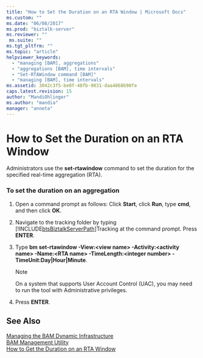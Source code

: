 ```yaml
---
title: "How to Set the Duration on an RTA Window | Microsoft Docs"
ms.custom: ""
ms.date: "06/08/2017"
ms.prod: "biztalk-server"
ms.reviewer: ""
 ms.suite: ""
ms.tgt_pltfrm: ""
ms.topic: "article"
helpviewer_keywords: 
  - "managing [BAM], aggregations"
  - "aggregations [BAM], time intervals"
  - "Set-RTAWindow command [BAM]"
  - "managing [BAM], time intervals"
ms.assetid: 3042c3f5-be0f-48fb-9831-daa4868b90fe
caps.latest.revision: 15
author: "MandiOhlinger"
ms.author: "mandia"
manager: "anneta"
---
```

# How to Set the Duration on an RTA Window
Administrators use the **set-rtawindow** command to set the duration for the specified real-time aggregation (RTA).  
  
### To set the duration on an aggregation  
  
1.  Open a command prompt as follows: Click **Start**, click **Run**, type **cmd**, and then click **OK**.  
  
2.  Navigate to the tracking folder by typing [!INCLUDE[btsBiztalkServerPath](../includes/btsbiztalkserverpath-md.md)]Tracking at the command prompt. Press **ENTER**.  
  
3.  Type **bm set-rtawindow -View:\<view name> -Activity:\<activity name> -Name:\<RTA name> -TimeLength:\<integer number> -TimeUnit:Day&#124;Hour&#124;Minute**.  
  
    > [!NOTE]
    >  On a system that supports User Account Control (UAC), you may need to run the tool with Administrative privileges.  
  
4.  Press **ENTER**.  
  
## See Also  
 [Managing the BAM Dynamic Infrastructure](../core/managing-the-bam-dynamic-infrastructure.md)   
 [BAM Management Utility](../core/bam-management-utility.md)   
 [How to Get the Duration on an RTA Window](../core/how-to-get-the-duration-on-an-rta-window.md)